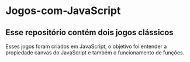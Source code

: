# Jogos-com-JavaScript
## Esse repositório contém dois jogos clássicos 

Esses jogos foram criados em JavaScript, o objetivo foi entender a propiedade canvas do JavaScript e também o funcionamento de funções.
